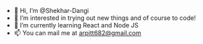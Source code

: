 - 👋 Hi, I’m @Shekhar-Dangi
- 👀 I’m interested in trying out new things and of course to code!
- 🌱 I’m currently learning React and Node JS
- 📫 You can mail me at arpitt682@gmail.com

<!---
Shekhar-Dangi/Shekhar-Dangi is a ✨ special ✨ repository because its `README.md` (this file) appears on your GitHub profile.
You can click the Preview link to take a look at your changes.
--->
